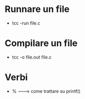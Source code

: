 # Runnare un file

- tcc -run file.c

# Compilare un file

- tcc -o file.out file.c

# Verbi

- % ---> come trattare su printf()